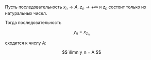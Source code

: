 Пусть последовательность $x_n\to A$, $z_n\to +\infty$ и $z_n$ состоит только из натуральных чисел.

Тогда последовательность

$$ y_n = x_{z_n} $$

сходится к числу $A$:

$$ \limn y_n = A $$